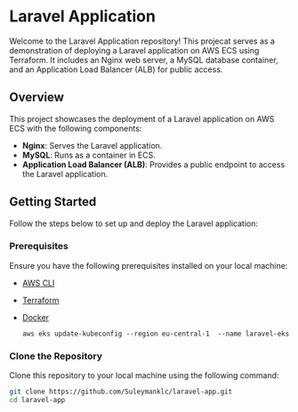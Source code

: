 # Laravel Application

Welcome to the Laravel Application repository! This projecat serves as a demonstration of deploying a Laravel application on AWS ECS using Terraform. It includes an Nginx web server, a MySQL database container, and an Application Load Balancer (ALB) for public access.

## Overview

This project showcases the deployment of a Laravel application on AWS ECS with the following components:

- **Nginx**: Serves the Laravel application.
- **MySQL**: Runs as a container in ECS.
- **Application Load Balancer (ALB)**: Provides a public endpoint to access the Laravel application.

## Getting Started

Follow the steps below to set up and deploy the Laravel application:

### Prerequisites

Ensure you have the following prerequisites installed on your local machine:

- [AWS CLI](https://aws.amazon.com/cli/)
- [Terraform](https://www.terraform.io/downloads.html)
- [Docker](https://www.docker.com/products/docker-desktop)

  ```
  aws eks update-kubeconfig --region eu-central-1  --name laravel-eks
  ```

### Clone the Repository

Clone this repository to your local machine using the following command:

```bash
git clone https://github.com/Suleymanklc/laravel-app.git
cd laravel-app
```
